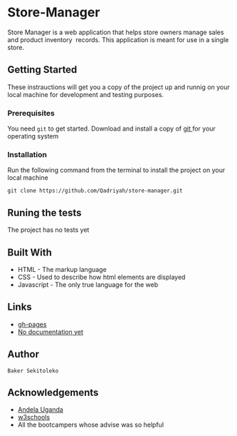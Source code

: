 # Store-Manager
Store Manager is a web application that helps store owners manage sales and product inventory  records. This application is meant for use in a single store.

## Getting Started
These instrauctions will get you a copy of the project up and runnig on your local machine for development and testing purposes.

### Prerequisites
You need `git` to get started.
Download and install a copy of [ git ](https://git-scm.com/downloads) for your operating system

### Installation
Run the following command from the terminal to install the project on your local machine
```
git clone https://github.com/Qadriyah/store-manager.git
```

## Runing the tests
The project has no tests yet

## Built With
* HTML - The markup language
* CSS - Used to describe how html elements are displayed
* Javascript - The only true language for the web

## Links
* [gh-pages](https://qadriyah.github.io/store-manager/UI/)
* [No documentation yet]()

## Author
```
Baker Sekitoleko
```

## Acknowledgements
* [Andela Uganda](https://andela.com/)
* [w3schools](https://www.w3schools.com/css/css_intro.asp)
* All the bootcampers whose advise was so helpful
